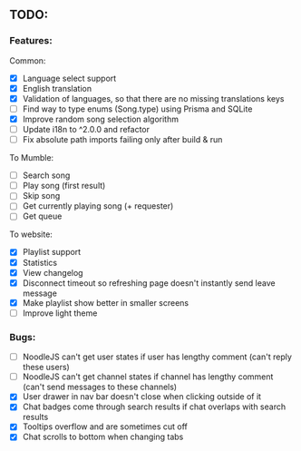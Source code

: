 ## TODO:

### Features:

Common:

- [x] Language select support
- [x] English translation
- [x] Validation of languages, so that there are no missing translations keys
- [ ] Find way to type enums (Song.type) using Prisma and SQLite
- [x] Improve random song selection algorithm
- [ ] Update i18n to ^2.0.0 and refactor
- [ ] Fix absolute path imports failing only after build & run

To Mumble:

- [ ] Search song
- [ ] Play song (first result)
- [ ] Skip song
- [ ] Get currently playing song (+ requester)
- [ ] Get queue

To website:

- [x] Playlist support
- [x] Statistics
- [x] View changelog
- [x] Disconnect timeout so refreshing page doesn't instantly send leave message
- [x] Make playlist show better in smaller screens
- [ ] Improve light theme

### Bugs:

- [ ] NoodleJS can't get user states if user has lengthy comment (can't reply these users)
- [ ] NoodleJS can't get channel states if channel has lengthy comment (can't send messages to these channels)
- [x] User drawer in nav bar doesn't close when clicking outside of it
- [x] Chat badges come through search results if chat overlaps with search results
- [x] Tooltips overflow and are sometimes cut off
- [x] Chat scrolls to bottom when changing tabs
